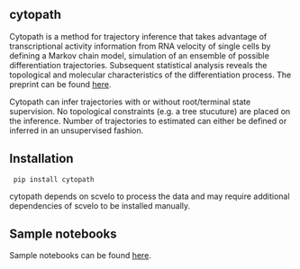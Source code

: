 ## cytopath
Cytopath is a method for trajectory inference that takes advantage of transcriptional activity information from RNA velocity of single cells by defining a Markov chain model, simulation of an ensemble of possible differentiation trajectories. Subsequent statistical analysis reveals the topological and molecular characteristics of the differentiation process. The preprint can be found [here](https://www.biorxiv.org/content/10.1101/2020.12.21.423801v1).

Cytopath can infer trajectories with or without root/terminal state supervision. No topological constraints (e.g. a tree stucuture) are placed on the inference. Number of trajectories to estimated can either be defined or inferred in an unsupervised fashion.

## Installation
``` pip install cytopath```

cytopath depends on scvelo to process the data and may require additional dependencies of scvelo to be installed manually.

## Sample notebooks
Sample notebooks can be found [here](https://github.com/aron0093/cytopath-notebooks).




